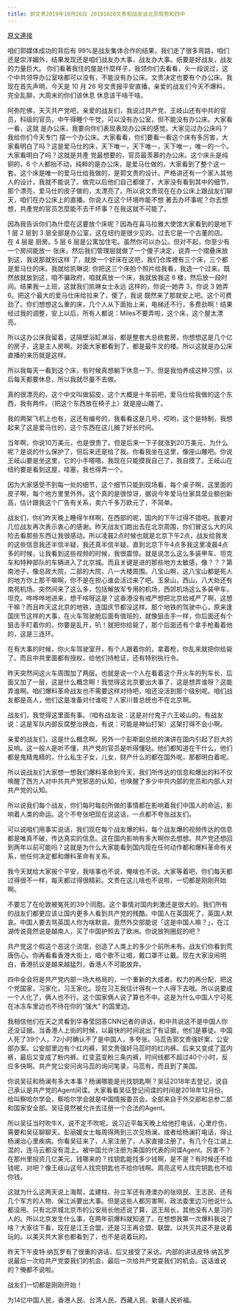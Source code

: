 ```yaml
---
title: 郭文贵2019年10月26日 20191026文贵和战友谈北京局势和四中
---
```


[原文連接](https://gnews.org/ThreadView/53483262)

咱们郭媒体成功的背后有 99%是战友集体合作的结果，我们走了很多弯路，咱们还是崇洋媚外，结果发现还是咱们战友办大事，战友办大事。纸要是好战友，战友的力量巨大。 你们看著我住的屋是什麼样子，我领你们去看看，头一段说过，这个中共领导办公室啥都可以没有，不能没有办公床。文贵决定也要有个办公床。我现在首先声明，今天是 10 月 26 号文贵报平安直播，亲爱的战友们今天不爆料，完全乱聊，大周末的你们该休息 休息该干啥干啥。


阿弥陀佛，天灭共产党吧，亲爱的战友们，我说过共产党，王岐山还有中共的官员，科级的官员，中午得睡个午觉，可以没有办公室，但不能没有办公床。大家看一看，这就 是办公床，我要向你们表现表现办公床的感觉。大家见过办公床吗？我给你们今天专门 摆一个办公床。大家看看，你们要看一看这个床有多厉害，大家看明白了吗？这是爱马仕的床，天下唯一，天下唯一，天下唯一，唯一的一个。大家看明白了吗？这就是共產 党最想要的，官员最羡慕的办公床。这个床头是纯铜的，6 个人都抬不动，纯粹的是办公床，是爱马仕做的，大家看到了整个这一套。这个床是唯一的爱马仕给我做的，是郭文贵的设计。严格讲还有一个家人其他人的设计，我就不能说了。做完以后他们自己都傻了，大家没有看到其中的细节，那个漂亮，爱马仕的皮子做的，太漂亮了。所以说文贵现在在办公床上跟战友们聊天，咱们在办公床上的直播。你说人在这个环境咋能不想 著去办坏事呢？你去想想，共產党的官员怎麼能不去干坏事？在我这就不可能了。


因為我告诉你们為什麼在这要放个床呢？因為在喜马拉雅大使馆大家看到的是地下 1 层 2 层到 3 层全部是办公室，这在纽约是很少见的。过去它是一个古董的店。在 4 层是 厨房。5 层 6 层是公寓加住宅。虽然你可以办公。但对不起，你至少有一个房间能放一 张床，然后我们管理层就做了一个傻子决定，说弄一个摺叠床放到这，我说那就别这样 了，就放一个好床在这吧，我们仓库裡有三个床，三个都是爱马仕的床。我就给凯琳说: 你把这三个床拍个照片给我看，我选一个过来。既然放就放到这，咱不骗政府，咱就真放一个床，我就放我这 6 楼，然后放一段时间。结果我一上班，这就我们凯琳女士永远 这样的，你说一她弄 3，你说 3 她弄 6。把这个最大的爱马仕床给拉来了，傻了，我说 既然来了那就安上吧。这个可费劲了。你们想想这么重的床，几个人从下面抬上来，电梯还不行，多费劲啊！结果经过我的调整，安上以后，所有人都说：Miles不要弄啦，这个床，这个屋太漂亮。


所以这办公床我留着，这隔壁浴缸淋浴，都是整套大总统套房，你想想这是几个亿的房子，这是主人房啊。对面大家都看到了，都是最牛叉的楼。所以这就是办公床直播的来历就是这样。


所以我每天一看到这个床，有时候真想躺下休息一下。但是我怕养成这种习惯，以后每天都要休息，所以我就尽量不去做。


真的很漂亮的，这个中文叫做貂皮，这个大概是十年前吧，爱马仕给我做的这个东西，我有两件。（把这个东西放在椅子上）就是座山雕了。


我的两架飞机上也有，这还有编号的，我看看这是几号，哎哟，这个是特制，我想起来了这是爱马仕的，这个东西在这儿搁了好长时间。


当年啊，你说10万美元，也是很贵了。但是后来一下子就涨到20万美元，为什么呢？是说的什么保护了，但后来还是给了我。你看我坐在这里，像座山雕吧。你说王岐山要是坐这里，它的小手嗒嗒。我现在只能摸我自己了，我自摸了。王岐山在纽约要是看到这屋，哇塞，我也得弄一个。


因为大家感受不到每一处的细节，这个细节只能到现场看，每个桌子啊，这里面的皮子啊，每个地方里里外外。这个真的是很惊讶，据说今年爱马仕家具营业额创新高，估计跟我这个广告有关系，卖六千多万欧元了，不简单。


战友们，你们昨天晚上睡得乍样啊，在西部的呢，国内的下午过得不错吧。我要对几位战友再次表示衷心的感谢。昨天战友们跑出去在北京周围，你们冒这么大的风险去看那些东西让我很感动。所以凌晨2点时候也就是北京下午2点，战友给我发的这些信息我还半信半疑，我还真半信半疑。直到北京下午4点多我这里凌晨4点多的时候，让我看到这些视频的时候，我很震惊。就是说怎么这么多装甲车、坦克车和特种部队的车辆进入了北京城。而且关键是进的那些地方太敏感，像？？？第南池子，像总政大院，二部的大院，八一大楼周围。八宝山啊，这八宝山都是死人的地方你上那干嘛啊，你不是在担心谁会活过来了吧。玉泉山，西山，八大处还有南苑机场。突然间来了这么多，包括解放军专用的机场，西郊机场这么多装甲车，坦克。哗哗哗地进来，想干啥呀这是？这香港没有戒严想把北京给戒严了啊，这想干嘛？而且昨天这北京的地铁，连国庆节都没这样。那个地铁的驾驶中心，原来逢国庆节这样的大事，在火车驾驶舱后面有值班的，就像狙击手一样，你后面还有个狙击手盯着你的，你要是乱开，叭！就把你给毙了，那个后面还有个拿手枪看着他的，这是三连环。


在有大事的时候，你火车驾驶室开，有个人跟着你的，拿着枪，你乱来就把你给毙了。而且中共里面都有授权，给他们持枪证，还有特别执行令。


昨天突然间这火车周围加了两层。也就是说一个人在看着这个开火车的列车长，后面又加了一层，这是什么概念啊！我觉得这北京要出大事了，这是想弄谁呀？这能弄谁啊。咱们爆料革命战友也不需要这样对待吧，咱还没活到那个级别呢。咱们战友都是高人，他们这是准备对付谁呢？人家川普总统也不在北京啊。


战友们，我觉得这里面有事。（咱有战友说：这是对付鬼子六王岐山的。有战友说：这是军队内部反腐整治换血，有说：可能是神仙打架）这架打得不会小啊。


亲爱的战友们，这是什么概念啊。另外一个彭斯副总统的演讲在国内引起了巨大的反响。这一般人是听不懂，共产党的官员是听得懂哒。他们都知道在干什么，他们都是鬼精鬼精的，什么私生子女，儿女，财产什么的都在国外呢，那都明白着呢。


所以说战友们大家想一想我们爆料革命到今天，我们所传达的信息和爆出的料不仅唤醒了西方人对中共共产党邪恶的认知，也唤醒了多少中共内部的党员和内部人对共产党的认知。


所以说我们每个战友，你们每时每刻所做的事情都在影响着我们中国人的命运，影响着人类的命运。这个不夸张吧现在说这话，一点都不夸张战友们。


可以说咱们用事实说话，我们现在每个战友爆的料，每个战友爆的视频传达的信息都是唯真不破，传达真实的信息。这在国内影响有多大啊你去想想。共产党还想回到两年以前可能吗？这就是为什么大家能看到国内现在任何动作都和爆料革命有关系，他任何决定都和爆料革命有关系。


我今天就给大家报个平安，我啥事也不说，俺啥也不说。大家等着吧，你们每天都过得很不一样，每天都过得很精彩。文贵在这儿啥也不说啦，一切都是刚刚开始啊。


不要忘了在伦敦被冤死的39个同胞。这个事情对国内刺激还是很大的。我们所有的战友们都更应该让国内更多人看到共产党的残酷。中国人在英国死了，英国人默哀。中国人要去骂英国人你为啥默哀。竟然外交部能说「这是中国人嘛？」，在江湖传说竟然说是越南人，买了中国护照去了欧洲。你说放狗圈屁的吧？


共产党这个假这个恶这个流氓，创造了人类上的多少个前所未有。战友们你看到荒唐伤心。你再看看香港大街上，唱个歌不让唱，戴口罩不让戴。现在大家没闹明白，香港抗议是越来越猛烈，香港人不可能放弃。


四中全会将是共产党内部一场大格局的，一个重新的大成者。权力的再分配，把这个党国家，习家化，习王家化。现在习王我估计得有一个人得下去哦。所以说要成一个人化了，俩人也不行。这个国家俩人说了算也不中。这是为什么中国人宁可死在冰冻车里边也不待在你的“强大” 的国里边。


我相信他们在天之灵看到华春莹回答CNN记者的讲话，和中共说这不是中国人你还没证据。当香港人上街的时候，以最快的时间说出了有证据，他们是暴徒。中国人死了39个人，72小时确认不了是中国人，多夸张。马蕊告郭文贵强奸案，公安部办案。公安部里边有个红内裤，郭文贵强奸马蕊时的红内裤。后来又变成了蓝内裤，最后又变成了粉内裤。红变蓝变粉三条内裤，时间线都不超过40个小时，反应多快啊。共产党公安问询马蕊的询问笔录，马蕊有，而且到了美国。


你说吴征和杨澜有多大本事？杨澜哪能是光找钥匙啊？吴征2018年去登记，说自己承认是共产党的Agent间谍。大家看看吴征登记间谍的时间是2018年12月份。给叫察哈尔学会，察哈尔学会就是中国情报委员会。全部来自于外交部和总参二部和国家安全部。吴征竟然被允许去注册一个合法的Agent。


所以吴征当时吹牛X，说不定不吹呢。说习近平每天晚上给他打电话，心里疗伤，需要和吴征聊聊天。彭丽媛女士每周得两到三次见杨澜，或者给杨澜打电话，得让杨澜治心里疾病。你看吴征来了，人家注册了，人家直接注册了。有几个在江湖上混的，连马云都没有混上。被中国允许注册为美国的代表的间谍Agent。厉害不？在那州里投资几亿美元，钱哪来的？找钥匙能找多少钱啊，是不是？有时候还不给钱呢，对吧？像王岐山这号人找完钥匙也不给你钱啊。周亮这号人找完钥匙也不给你钱。


这就为什么这两天说上海帮，孟建柱、孙立军还有港澳办的张晓民、王志民、还有几个军方的人物、保江派要出大事。但是这些人都厉害啊，政法委里边习他说什么都没用。只有北京城北京市的公安局长他还说了算，这王局长，其他没有人是习的人的。所以北京发生什么事，在两年前爆料就知道了。在想想我第一次爆料我说了啥？大家往下看，现在是江王合盟，还是习王再合盟、联盟。以共灭共这不是说着玩的。以美灭共大家也都看到了，也不是说着玩的。


昨天下午皮特·纳瓦罗有了很重的讲话，后又接受了采访。内部的讲话皮特·纳瓦罗说最后一次给共产党耍我们的机会，最后一次给共产党耍我们的机会。这话谁说的？俺都不说啦。


战友们一切都是刚刚开始！

为14亿中国人民，香港人民、台湾人民、西藏人民、新疆人民祈福。
